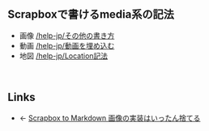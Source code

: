 ## Scrapboxで書けるmedia系の記法
- 画像 [/help-jp/その他の書き方](https://scrapbox.io/help-jp/その他の書き方)
- 動画 [/help-jp/動画を埋め込む](https://scrapbox.io/help-jp/動画を埋め込む)
- 地図 [/help-jp/Location記法](https://scrapbox.io/help-jp/Location記法)

<br>

## Links
- ← [Scrapbox to Markdown 画像の実装はいったん捨てる](Scrapbox_to_Markdown_画像の実装はいったん捨てる.md)

